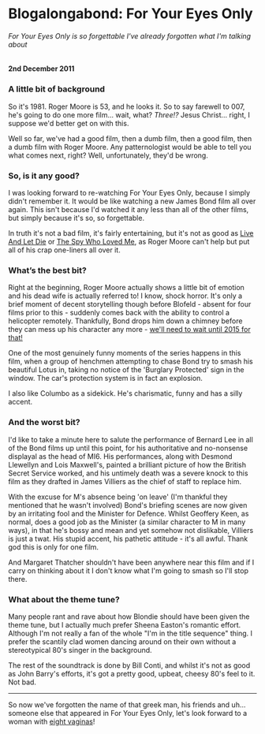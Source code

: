 # Blogalongabond: For Your Eyes Only

###### For Your Eyes Only is so forgettable I've already forgotten what I'm talking about

#### 2nd December 2011

### A little bit of background

So it's 1981. Roger Moore is 53, and he looks it. So to say farewell to 007, he's going to do one more film... wait, what? _Three!?_ Jesus Christ... right, I suppose we'd better get on with this.

Well so far, we've had a good film, then a dumb film, then a good film, then a dumb film with Roger Moore. Any patternologist would be able to tell you what comes next, right? Well, unfortunately, they'd be wrong.

### So, is it any good?

I was looking forward to re-watching For Your Eyes Only, because I simply didn't remember it. It would be like watching a new James Bond film all over again. This isn't because I'd watched it any less than all of the other films, but simply because it's so, so forgettable.

In truth it's not a bad film, it's fairly entertaining, but it's not as good as [Live And Let Die](/blogalongabond/live-and-let-die) or [The Spy Who Loved Me](/blogalongabond/the-spy-who-loved-me), as Roger Moore can't help but put all of his crap one-liners all over it.

### What’s the best bit?

Right at the beginning, Roger Moore actually shows a little bit of emotion and his dead wife is actually referred to! I know, shock horror. It's only a brief moment of decent storytelling though before Blofeld - absent for four films prior to this - suddenly comes back with the ability to control a helicopter remotely. Thankfully, Bond drops him down a chimney before they can mess up his character any more - [we'll need to wait until 2015 for that!](/blogalongabond/spectre)

One of the most genuinely funny moments of the series happens in this film, when a group of henchmen attempting to chase Bond try to smash his beautiful Lotus in, taking no notice of the 'Burglary Protected' sign in the window. The car's protection system is in fact an explosion.

I also like Columbo as a sidekick. He's charismatic, funny and has a silly accent.

### And the worst bit?

I'd like to take a minute here to salute the performance of Bernard Lee in all of the Bond films up until this point, for his authoritative and no-nonsense displayal as the head of MI6. His performances, along with Desmond Llewellyn and Lois Maxwell's, painted a brilliant picture of how the British Secret Service worked, and his untimely death was a severe knock to this film as they drafted in James Villiers as the chief of staff to replace him.

With the excuse for M's absence being 'on leave' (I'm thankful they mentioned that he wasn't involved) Bond's briefing scenes are now given by an irritating fool and the Minister for Defence. Whilst Geoffery Keen, as normal, does a good job as the Minister (a similar character to M in many ways), in that he's bossy and mean and yet somehow not dislikable, Villiers is just a twat. His stupid accent, his pathetic attitude - it's all awful. Thank god this is only for one film.

And Margaret Thatcher shouldn't have been anywhere near this film and if I carry on thinking about it I don't know what I'm going to smash so I'll stop there.

### What about the theme tune?

Many people rant and rave about how Blondie should have been given the theme tune, but I actually much prefer Sheena Easton's romantic effort. Although I'm not really a fan of the whole "I'm in the title sequence" thing. I prefer the scantily clad women dancing around on their own without a stereotypical 80's singer in the background.

The rest of the soundtrack is done by Bill Conti, and whilst it's not as good as John Barry's efforts, it's got a pretty good, upbeat, cheesy 80's feel to it. Not bad.

---

So now we've forgotten the name of that greek man, his friends and uh... someone else that appeared in For Your Eyes Only, let's look forward to a woman with [eight vaginas](/blogalongabond/octopussy)!

